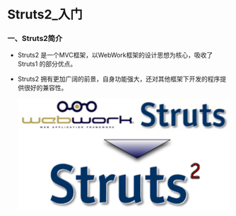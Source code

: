 # Struts2_入门

### 一、Struts2简介

* Struts2 是一个MVC框架，以WebWork框架的设计思想为核心，吸收了Struts1 的部分优点。

* Struts2 拥有更加广阔的前景，自身功能强大，还对其他框架下开发的程序提供很好的兼容性。

    <div align="center"><img src="./img/Struts2.png"/></div>

























